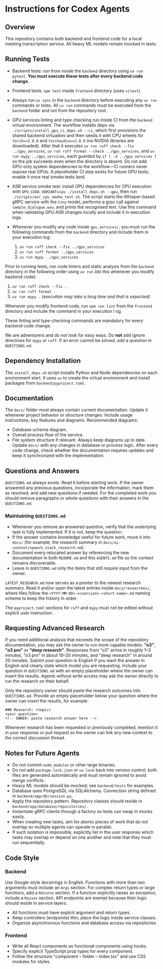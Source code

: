 # Instructions for Codex Agents

## Overview
This repository contains both backend and frontend code for a local meeting transcription service. All heavy ML models remain mocked in tests.

## Running Tests
- Backend tests: run from inside the `backend` directory using `uv run pytest`. **You must execute these tests after every backend code change.**
- Frontend tests: `npm test` inside `frontend` directory (uses `vitest`).
- Always run `uv sync` in the `backend` directory before executing any `uv run` commands or tests. All `uv run` commands must be executed from the `backend` folder and not from the repository root.
- GPU services linting and type checking run inside CI from the `backend` virtual environment. The workflow installs deps via `./scripts/install_gpu_ci_deps.sh --ci`, which first provisions the shared backend virtualenv and then seeds it with CPU wheels for `torch==2.8.0` and `torchaudio==2.8.0` (no NVIDIA libraries are downloaded). After that it executes `uv run ruff check --fix ../gpu_services`, `uv run ruff format --check ../gpu_services`, and `uv run mypy ../gpu_services`, each guarded by `if [ -d ../gpu_services ]` so the job succeeds even when the directory is absent. Do not add GPU-only system dependencies to the workflow—CI runners never expose real GPUs. A placeholder CI step exists for future GPU tests; enable it once real smoke tests land.
- ASR service smoke test: install GPU dependencies for CPU execution with `GPU_CUDA_VARIANT=cpu ./install_deps.sh --gpu`, then run `./scripts/asr_cpu_smoke_test.sh`. The script starts the Whisper-based gRPC service with the `tiny` model, performs a grpc call against `sample_dialogue.wav`, and prints the recognised text. Use this command when validating GPU ASR changes locally and include it in execution logs.

- Whenever you modify any code inside `gpu_services/`, you must run the following commands from the `backend` directory and include them in your execution log:
  1. `uv run ruff check --fix ../gpu_services`
  2. `uv run ruff format ../gpu_services`
  3. `uv run mypy ../gpu_services`

Prior to running tests, run code linters and static analysis from the `backend` directory in the following order using `uv run` (do this whenever you modify backend code):
1. `uv run ruff check --fix .`
2. `uv run ruff format .`
3. `uv run mypy .` *(execution may take a long time and that is expected)*

Whenever you modify frontend code, run `npm run lint` from the `frontend` directory and include the command in your execution l
og.

These linting and type-checking commands are mandatory for every backend code change.

We are adventurers and do not look for easy ways. Do **not** add ignore directives for `mypy` or `ruff`. If an error cannot be solved, add a question in `QUESTIONS.md`.

## Dependency Installation
The `install_deps.sh` script installs Python and Node dependencies on each environment start. It uses `uv` to create the virtual environment and install packages from `backend/pyproject.toml`.

## Documentation
The `docs/` folder must always contain current documentation. Update it whenever project behavior or structure changes. Include usage instructions, key features and diagrams. Recommended diagrams:
- Database schema diagram.
- Overall process flow of the service.
- File system structure if relevant.
Always keep diagrams up to date. Update `docs/` with any changes in database or process logic.
After every code change, check whether the documentation requires updates and keep it synchronized with the implementation.

## Questions and Answers
`QUESTIONS.md` always exists. Read it before starting work. If the owner answered any previous questions, incorporate the information, mark them as resolved, and add new questions if needed. For the completed work you should remove paragraphs or whole questions with their answers in the `QUESTIONS.md`.

### Maintaining `QUESTIONS.md`

- Whenever you remove an answered question, verify that the underlying task is fully implemented. If it is not, keep the question.
- If the answer contains knowledge useful for future work, move it into `docs/` (for example, the research summary in `docs/ai-context/speech_stack_research.md`).
- Document every relocated answer by referencing the new documentation in both `README.md` and this `AGENTS.md` file so the context remains discoverable.
- Leave in `QUESTIONS.md` only the items that still require input from the owner.

`LATEST_RESEARCH.md` now serves as a pointer to the newest research summary. Read it and/or open the latest entries inside `docs/researches/`, where files follow the `<YYYY-MM-DD>-v<version>-<short-name>.md` naming scheme to keep the history in order.

The `pyproject.toml` sections for `ruff` and `mypy` must not be edited without explicit user instruction.

## Requesting Advanced Research
If you need additional analysis that exceeds the scope of the repository documentation,
you may ask the owner to run more capable models: **"o3"**, **"o3 pro"** or **"deep research"**.
Responses from "o3" arrive in roughly 1–3 minutes, "o3 pro" in about 10–20 minutes,
and "deep research" in around 20 minutes. Submit your question in English if you
want the answer in English and clearly state which model you are requesting.
Include your question in `QUESTIONS.md` with an empty placeholder where the owner
can insert the results. Agents without write access may ask the owner directly to
run the research on their behalf.

Only the repository owner should paste the research outcomes into
`QUESTIONS.md`. Provide an empty placeholder below your question where the owner
can insert the results, for example:

```
### Research: <topic>
<your question>
<!-- OWNER: paste research answer here -->
```

Whenever research has been requested or previously completed, mention it in your
response or pull request so the owner can link any new context to the correct
discussion thread.

## Notes for Future Agents
- Do not commit `node_modules` or other large binaries.
- Do not add `package-lock.json` or `uv.lock` back into version control; both files are generated automatically and must remain ignored to avoid merge conflicts.
- Heavy ML models should be mocked; see `backend/tests` for examples.
- Database uses PostgreSQL via SQLAlchemy. Connection string defined in `backend/app/db/session.py`.
- Apply the repository pattern. Repository classes should reside in `backend/app/database/repositories/`.
- Instantiate gRPC clients through a factory so tests can swap in mocks easily.
- When creating new tasks, aim for atomic pieces of work that do not overlap so
  multiple agents can operate in parallel.
- If such isolation is impossible, explicitly list in the user response which
  tasks may overlap or depend on one another and note that they must run
  sequentially.

## Code Style

### Backend
Use Google-style docstrings in English. Functions with more than two arguments
must include an ``Args`` section. For complex return types or large functions,
add a ``Returns`` section. If a function explicitly raises an exception, include
a ``Raises`` section. API endpoints are exempt because their logic should reside
in service layers.

- All functions must have explicit argument and return types.
- Keep controllers (endpoints) thin; place the logic inside service classes.
- Organize asynchronous functions and database access via repositories.


### Frontend
- Write all React components as functional components using hooks.
- Specify explicit TypeScript prop types for every component.
- Follow the structure "component – folder – index.tsx" and use CSS modules
  for styles.
  
